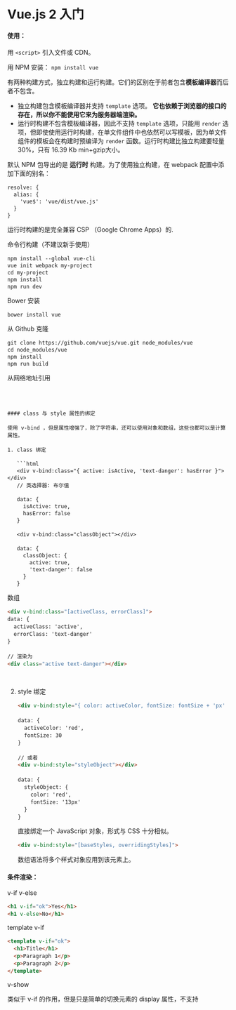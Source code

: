 # Vue.js 2 入门

#### 使用：

用 `<script>` 引入文件或 CDN。

用 NPM 安装： `npm install vue` 

有两种构建方式，独立构建和运行构建。它们的区别在于前者包含**模板编译器**而后者不包含。

- 独立构建包含模板编译器并支持 `template` 选项。 **它也依赖于浏览器的接口的存在，所以你不能使用它来为服务器端渲染。**
- 运行时构建不包含模板编译器，因此不支持 `template` 选项，只能用 `render` 选项，但即使使用运行时构建，在单文件组件中也依然可以写模板，因为单文件组件的模板会在构建时预编译为 `render` 函数。运行时构建比独立构建要轻量30%，只有 16.39 Kb min+gzip大小。

默认 NPM 包导出的是 **运行时** 构建。为了使用独立构建，在 webpack 配置中添加下面的别名：

```
resolve: {
  alias: {
    'vue$': 'vue/dist/vue.js'
  }
}
```

运行时构建的是完全兼容 CSP （Google Chrome Apps）的.



命令行构建（不建议新手使用）

```
npm install --global vue-cli
vue init webpack my-project
cd my-project
npm install
npm run dev
```



Bower 安装

```
bower install vue
```



从 Github 克隆

```
git clone https://github.com/vuejs/vue.git node_modules/vue
cd node_modules/vue
npm install
npm run build
```



从网络地址引用

<script src="https://unpkg.com/vue/dist/vue.js">



#### 实例：

每一个应用都是通过构造函数 Vue 创建一个 Vue 的根实例启动的。

```javascript
var vm = new Vue({
  // options
});
```

组件构造器：

```javascript
var MyComponent = Vue.extend({
  // 扩展选项
});

// 所有的 ‘MyComponent’ 实例都将以预定义的扩展选项被创建
var myComponentInstance = new MyComponent();
```

所有的 Vue.js 组件其实都是被扩展的 Vue 实例。



属性与方法：

将对象放到 data 中，这样 vue 实例对象就可以表示这个对象了，因此也可是引用该对象的属性。但是后添加的新属性则不可以。这种方式叫做代理。

```javascript
var data = { a: 1 };
var vm = new Vue({
  data: data
});
vm.a === data.a; // -> true
// 设置属性也会影响到原始数据
vm.a = 2;
data.a; // -> 2
// ... 反之亦然
data.a = 3;
vm.a; // -> 3
```

调用自身的属性和方法：

```javascript
var data = { a: 1 }
var vm = new Vue({
  el: '#example',
  data: data
})
vm.$data === data // -> true
vm.$el === document.getElementById('example') // -> true
// $watch 是一个实例方法
vm.$watch('a', function (newVal, oldVal) { //这里不能使用箭头函数。
  // 这个回调将在 vm.a 改变后调用
})
```

Vue 实例的生命周期：

```javascript
var vm = new Vue({
  data: { a: 1 },
  created: function () {
    // `this` 指向 vm 实例
    console.log('a is: ' + this.a)
  }
});
// -> "a is: 1"
```



![Vue 的生命周期图示](lifecycle.png)



#### 模板语法：

- 文本 Mustach {{ data }}

v-once 只进行一次绑定

- 纯 HTML

v-html="rawHtml" 忽略数据绑定

- 属性

v-bind: attr=""

如果属性是布尔值，当为 false 时，属性会被移除。

- 以上所有绑定中都支持 JavaScript 表达式，注意，只对表达式生效。只能访问全局变量的一个白名单，如 Math 和 Date ，不能访问用户定义的全局变量。
- 过滤器

用于文本格式化，以管道方式使用。只能用于 mustache 插值尾部。

```javascript
{{ message | capitalize }}

new Vue({
  // ...
  filters: {
    capitalize: function (value) { // 前面的值永远都是第一个参数
      if (!value) return ''
      value = value.toString()
      return value.charAt(0).toUpperCase() + value.slice(1)
    }
  }
})
```

过滤器可以串联，可以带参数。



#### 指令 Directives ：

带有 v- 前缀的特殊属性，预期的属性值是单一的 JavaScript 表达式 （v-for 除外）。

- 参数

v-bind:attr="val"  用于绑定属性

v-on:action="func"  用于绑定事件

- 修饰符 Modifiers

在绑定的属性后面加上 .modifier 表示附加一些特殊的处理。



缩写：

v-bind:  简化为  :

v-on:  简化为  @



#### 计算属性

用来实现复杂的逻辑。就是一个函数，然后声明为 computed 中的一个属性，这样通过这个属性就返回一个函数的值。

```javascript
<div id="example">
  <p>Original message: "{{ message }}"</p>
  <p>Computed reversed message: "{{ reversedMessage }}"</p>
</div>
  
var vm = new Vue({
  el: '#example',
  data: {
    message: 'Hello'
  },
  computed: {
    // a computed getter
    reversedMessage: function () {
      // `this` points to the vm instance
      return this.message.split('').reverse().join('')
    }
  }
})
```

这个属性可以用 Vue 实例直接调用， vm.attr 。计算属性会依赖其他的属性，当依赖属性不变时，计算属性是不会改变的，保持一个常量，并且计算结果一直作为缓存存储起来，再次使用时不需要再调用函数进行计算。

计算属性的 getter 和 setter

```javascript
// ...
computed: {
  fullName: {
    // getter
    get: function () {
      return this.firstName + ' ' + this.lastName
    },
    // setter
    set: function (newValue) {
      var names = newValue.split(' ')
      this.firstName = names[0]
      this.lastName = names[names.length - 1]
    }
  }
}
// ...
```



#### 观察 Watchers

观察一个属性，当该属性变化时，执行回调函数。

```html
<div id="watch-example">
  <p>
    Ask a yes/no question:
    <input v-model="question">
  </p>
  <p>{{ answer }}</p>
</div>

<script>
var watchExampleVM = new Vue({
  el: '#watch-example',
  data: {
    question: '',
    answer: 'I cannot give you an answer until you ask a question!'
  },
  watch: {
    // 如果 question 发生改变，这个函数就会运行
    question: function (newQuestion) {
      this.answer = 'Waiting for you to stop typing...'
      this.getAnswer()
    }
  },
  methods: {
    // _.debounce 是一个通过 lodash 限制操作频率的函数。
    // 在这个例子中，我们希望限制访问yesno.wtf/api的频率
    // ajax请求直到用户输入完毕才会发出
    // 学习更多关于 _.debounce function (and its cousin
    // _.throttle), 参考: https://lodash.com/docs#debounce
    getAnswer: _.debounce(
      function () {
        var vm = this
        if (this.question.indexOf('?') === -1) {
          vm.answer = 'Questions usually contain a question mark. ;-)'
          return
        }
        vm.answer = 'Thinking...'
        axios.get('https://yesno.wtf/api')
          .then(function (response) {
            vm.answer = _.capitalize(response.data.answer)
          })
          .catch(function (error) {
            vm.answer = 'Error! Could not reach the API. ' + error
          })
      },
      // 这是我们为用户停止输入等待的毫秒数
      500
    )
  }
})
</script>
```



#### class 与 style 属性的绑定

使用 v-bind ，但是属性增强了，除了字符串，还可以使用对象和数组，这些也都可以是计算属性。

1. class 绑定

   ```html
   <div v-bind:class="{ active: isActive, 'text-danger': hasError }"></div>
   // 类选择器: 布尔值

   data: {
     isActive: true,
     hasError: false
   }

   <div v-bind:class="classObject"></div>

   data: {
     classObject: {
       active: true,
       'text-danger': false
     }
   }
   ```

   数组

   ```html
   <div v-bind:class="[activeClass, errorClass]">
   data: {
     activeClass: 'active',
     errorClass: 'text-danger'
   }
     
   // 渲染为
   <div class="active text-danger"></div>
   ```

   ​

2. style 绑定

   ```html
   <div v-bind:style="{ color: activeColor, fontSize: fontSize + 'px' }"></div>

   data: {
     activeColor: 'red',
     fontSize: 30
   }

   // 或者
   <div v-bind:style="styleObject"></div>

   data: {
     styleObject: {
       color: 'red',
       fontSize: '13px'
     }
   }
   ```

   直接绑定一个 JavaScript 对象，形式与 CSS 十分相似。

   ```html
   <div v-bind:style="[baseStyles, overridingStyles]">
   ```

   数组语法将多个样式对象应用到该元素上。




#### 条件渲染：

v-if  v-else

```html
<h1 v-if="ok">Yes</h1>
<h1 v-else>No</h1>
```

template v-if

```html
<template v-if="ok">
  <h1>Title</h1>
  <p>Paragraph 1</p>
  <p>Paragraph 2</p>
</template>
```

v-show

类似于 v-if 的作用，但是只是简单的切换元素的 display 属性，不支持 <template> ，控制的元素会始终渲染并保持在 DOM 中。

v-if 会根据条件创建和销毁元素，而 v-show 控制的元素一开始就存在，只是控制它们不会被显示出来。v-if 有较大的切换消耗，而 v-show 有较大的初始渲染消耗。



#### 列表渲染：

v-for="(item, index) in|of items"

<template v-for>

v-for="(value, key, index) in object"  获取对象中的所有属性

v-for="n in 10"  整数迭代

可以用在组件上，但是需要用 v-bind 绑定参数。



key 类似于一个属性，需要绑定使用，即 v-bind:key="id" 。这里类似于给定一个 ID 用来给元素一个标志，用来识别。文档中的解释没有看懂。



数组更新检测

变异方法：会改变原数组，触发视图更新。

push(), pop(), shift(), unshift(), splice(), sort(), reverse()

重塑方法：不会改变原数组，而总是返回一个新数组。

filter(), concat(), slice()

数组替换时，会最大重用，是非常高效的。



直接通过索引赋值和改变数组长度时，不会触发更新，需要使用 set 和 splice 来实现相同的效果。



#### 事件处理器：

v-on 监听事件

如： v-on:click="method"

事件修饰符：

method.stop/.prevent/.capture/.self

修饰符可以串联

按键修饰符：

v-on:keyup.<keyCode>/.enter/tab/delete/esc/space/up/down/left/right

可以自定义按键修饰符别名：

```javascript
// 可以使用 v-on:keyup.f1
Vue.config.keyCodes.f1 = 112
```



#### 表单控件：

v-model 进行表单的双向绑定。写在标签里面就可以了，用来指定那个 Vue 的属性被绑定了。

补充：

```javascript
<input
  type="checkbox"
  v-model="toggle"
  v-bind:true-value="a"
  v-bind:false-value="b">
```

当 checkbox 在 true 和 false 直接切换时， toggle 则在 true-value 和 false-value 直接切换。

修饰符：

.lazy 不是即时改变，而是在触发了 change 事件后，例如 input 输入后回车或者失去焦点的时候触发。

.number 表示将 input 的输入框转为 Number 类型，如果不能转换，则使用原值。

.trim 去除首尾空格。

#### 组件：

一个重要的概念，可以用于扩展许多自定义的功能。

官方解释：

> 组件可以扩展 HTML 元素，封装可重用的代码。在较高层面上，组件是自定义元素， Vue.js 的编译器为它添加特殊功能。在有些情况下，组件也可以是原生 HTML 元素的形式，以 is 特性扩展。

自定义全局组件：

```javascript
Vue.component('tag-name', {
  // options
});
// 可以在父实例的模块中以元素 <tag-name></tag-name> 的形式使用。先注册，后初始化。
```

局部注册组件：

```javascript
var Child = {
  template: '<div>A custom component!</div>'
}

new Vue({
  // ...
  components: {
    // <my-component> 将只在父模板可用
    'my-component': Child
  }
})
```

DOM 模板：

```html
<table>
  <!-- 受到 <table> 的限制，这里不能写 <my-row></my-row> -->
  <tr is="my-row"></tr>  
</table>
```

Options ：

template ：模板

data ：需要写成函数，返回一个对象引用

##### 父子组件之间的信息传递：

为了相对解耦，父子组件直接的关系是 props down, events up 。

```javascript
Vue.component('child', {
  // 声明 props
  props: ['message'],
  // 就像 data 一样，prop 可以用在模板内
  // 同样也可以在 vm 实例中像 “this.message” 这样使用
  template: '<span>{{ message }}</span>'
})
```

tips ：字面量传递的值都是字符串，使用 v-bind 表示传递的值是一个 JavaScript 表达式。

props 是单项数据流动，子组件不能传值给父组件，也不建议修改 props 的值。传递的这个 props 是引用类型（对象和数组）。

可以指定传入的 props 的类型：

```javascript
Vue.component('example', {
  props: {
    // 基础类型检测 （`null` 意思是任何类型都可以）
    propA: Number,
    // 多种类型
    propB: [String, Number],
    // 必传且是字符串
    propC: {
      type: String,
      required: true
    },
    // 数字，有默认值
    propD: {
      type: Number,
      default: 100
    },
    // 数组／对象的默认值应当由一个工厂函数返回
    propE: {
      type: Object,
      default: function () {
        return { message: 'hello' }
      }
    },
    // 自定义验证函数
    propF: {
      validator: function (value) {
        return value > 10
      }
    }
  }
})
```

自定义事件（子到父）：

$on(eventName) 监听事件

$emit(eventName) 触发事件

在子组件中可以用 $emit(eventName) 发射事件，然后在父组件中直接用 v-on:eventName 来监听事件。

.native 表示原生事件



#### 自定义表单组件：

当使用 v-model 在自定义组件上时，相当于同时设置了 v-bind:value="value" 和 v-on:input="method($event.target.value)" 。



内容分发 <slot> 插槽，在子组件中设置 <slot> 插槽，中间可以放入备选内容，如果没有内容插入则显示备选内容。父组件中插入内容会直接放置到 <slot> 处，如果没有 <slot> 的话，会忽略父组件中插入的内容。

可以给 <slot> 一个 name 属性，这样在父组件中可以根据 slot 属性指定元素插入的具体位置。

可以用动态组件 components 属性来动态通过判断显示或切换不同的组件元素。



##### 杂项：

用 ref="..." 指定一个索引 ID ，表示引用一个组件。用 $refs.ID 来引用

异步组件

```javascript
Vue.component('async-example', function (resolve, reject) {
  setTimeout(function () {
    resolve({
      template: '<div>I am async!</div>'
    })
  }, 1000)
})
```

组件可以递归调用



### 响应式原理

Vue 会对 data 中的属性生成 getter 和 setter ，而对后添加的属性无法再产生 getter/setter ，此时不再是响应式的。但是可以向属性中添加嵌套对象，使用 set 方法。

```javascript
Vue.set(vm.someObject, 'key', value);
// 或者使用实例方法
this.$set(this.someObject, 'key', value);
```

当元素更新之后，并不是立即进行更新和渲染，而是先排入队列然后一次清空处理队列，可以使用 vm.$nextTick(callback) 来设定更新后的回调函数。 



























# 摘要

Vue 的数据驱动是由 Vue 的一个实例对象完成的。注意， Vue 只是一个 js 框架，其类似于 jQuery ，但是有着更简便的操作。

要创建一个 Vue 对象，需要传递一个包含各种属性的对象。

```javascript
var vm = new Vue({...});
```

大括号里的参数大致包含如下内容：

```javascript
{
  el: '#app',  // 绑定 HTML 元素
  data: {  // vm 实例的直接属性值， vm.key 的值为 value
    key: value
  },
  methods { // vm 的方法
    changeMessage: function () {...}
  },
  filters: {  // 管道方法
    toInt: function ...
  },
  computed: {
    int_number: function ... // 计算属性，将函数的返回值作为一个动态属性
  },
  watch: {
    key: function(newV, oldV) {...}  //监听属性变化
  }
}
```

插值表达式： {{ ... }}

Vue 的指令写在 HTML 的标签上，像是属性一样：

- v-on:action  绑定事件到methods
- v-bind:attribute  绑定html已有属性到data
- v-if v-show v-else
- v-for  遍历
- v-text  将vm对象的属性插入到标签的内容处
- v-html  插入 rawHtml
- v-model  数据双向绑定，用在有 input 事件的标签上
- 修饰器，在指令后面以点语法表示，代表一些特殊的功能

### 组件

全局注册组件：

```javascript
Vue.component('my-component', {...});
```

大括号里面是传给该组件的参数，里面包括了模板和其他一些内容。

局部注册：

这种将组件写到 Vue 的实例里面。

```javascript
var Child = {
  template: '<div>A custom component!</div>'
};
var vm = new Vue({
  el: '#example',
  components: {
    'my-component': Child
  }
});
```

组件的参数：

```javascript
{
  template: '<table>...</table>',
  data: function () {
    return {message: 'hello'}
  }
  el: function () {
    return '#example'  // 定义作用域
  }
  props: ['parent', ...],  //接收父组件传递过来的参数
  //或者 props: {
  //       propA: Number, propB: [String, Number], propC: {type: String, required: true}, propD: {type: Number, default: 100}, propE: {type: Object, default: function () {return {...}}}, propF: {validator: function (value) {return value > 10}}, ...
  //}  type 可以是 Stirng, Number, Boolean, Function, Object, Array
}
```

父子组件：

参数往下传，事件往上传。

子组件用 this.$emit('eventName') 发射事件，父组件对该事件进行 v-on 监听。v-on:click.native 用来监听 js 原生事件。

非父子关系的组件之间靠一个新的 vm 对象来传递信息。

### Vue 实例对象的生命周期钩子

beforeCreate, created, beforeMount, mounted, beforeUpdate, updated, beforeDestroy, destroyed



## Vue 的命令行安装

全局安装 vue-cli

> npm install -g vue-cli

创建 vue 项目

> vue init webpack-simple my-project

官方提供五个模板： webpack, webpack-simple, browserify, browserify-simple, simple 。

> cd my-project
>
> npm install
>
> npm run dev / npm run build

在 webpack 中，使用 vue-loader 来对 .vue 组件进行处理。

使用 vue-router 和 Vue.js 来实现路由映射组件到正确的渲染位置。

Webpack 将项目中用到的一切静态资源都视之为模块，模块之间可以互相依赖。Webpack 对它们进行统一的管理以及打包发布。

> npm install -g webpack

参考的配置文件为当前目录下的 webpack.config.js ，但也可以自己指定配置文件。

> webpack -config webpack.custom.config.js

```javascript
module.exports = {
  entry:[
    './app/entry.js'  // 定义了打包的入口文件
  ],
  output: {  // 定义文件输出的位置
    path: __dirname + '/assets/',
    publicPath: "/assets/",
    filename: 'bundle.js'
  }
};
```



# Vuex

Vuex is a **state management pattern + library** for Vue.js applications.

Vuex 的基本思想是将多个 Vue 实例中需要重用的数据（state）和方法（action）提取出来称为全局单例，供 DOM 树中的所有实例对象共享使用。

当项目比较大的时候，用 Vuex 管理这些组件外公共 state 信息传递将会变得轻松，它提供的是一种平衡策略，对长期的管理十分有效，但需要使用额外的规则和语法。

安装：

> npm install vuex

使用模块化系统时，需要使用 Vue.use(Vuex) 显示加载。

### Store

Vuex 存放全局 state 的核心。Store 是响应式的，Store 中的 state 发生改变，使用这些 state 的组件也会随着改变，不能直接改变 Store 中的 state 需要 **committing mutations** 来帮助追踪改变。

#### 使用

Store 中有两个基本参数，定义 state 和 mutations（变异）。

```javascript
const store = new Vuex.Store({
  state: {
    count: 0
  },
  mutations: {
    increment (state) {
      state.count++
    }
  }
})

store.commit('increment') // 主要目的是方便阅读
console.log(store.state.count) // -> 1
```



# Element

Element 提供方便的 Vue 组件给用户使用。

- 安装

  > npm i element-ui -D

  或者使用 CDN

- 使用

  ```
  |- src/  --------------------- 项目源代码
      |- App.vue
      |- main.js  -------------- 入口文件
  |- .babelrc  ----------------- babel 配置文件
  |- index.html  --------------- HTML 模板
  |- package.json  ------------- npm 配置文件
  |- README.md  ---------------- 项目帮助文档
  |- webpack.config.js  -------- webpack 配置文件
  ```

  这里需要的三个配置文件是用来管理依赖包的。

  引入 Element

  -    完整引入

       ```javascript
       //main.js
       import Vue from 'vue'
       import ElementUI from 'element-ui'
       import 'element-ui/lib/theme-default/index.css'
       //样式文件要单独引入
       import App from './App.vue'

       Vue.use(ElementUI);

       new Vue({
         el: '#app',
         render: h => h(App)
       })
       ```

  -    按需引入

       ```javascript
         //npm install babel-plugin-component -D
         //.babelrc
         {
           "presets": [
             ["es2015", { "modules": false }]
           ],
           "plugins": [["component", [
             {
               "libraryName": "element-ui",
               "styleLibraryName": "theme-default"
             }
           ]]]
         }

         //main.js
         import Vue from 'vue'
         import { Button, Select } from 'element-ui'
         import App from './App.vue'

         Vue.component(Button.name, Button)
         Vue.component(Select.name, Select)
         /* 或写为
       * Vue.use(Button)
       * Vue.use(Select)
       */
       ```
      new Vue({
        el: '#app',
        render: h => h(App)
      })
      ​```

- 国际化

  默认是中文，可以引入其他 Element 附带语言。

  ```javascript
  //main.js
  import ElementUI from 'element-ui';
  import lang from 'element-ui/lib/locale/lang/en';
  Vue.use(ElementUI, {lang});
  // 按需要引入
  import lang from 'element-ui/lib/locale/lang/en';
  import locale from 'element-ui/lib/locale';
  locale.use(lang); // 设置语言
  ```

  使用其他语言时，中文默认依旧是被引入的，可以使用 webpack 替换默认语言。

  ```javascript
  //webpack.config.js
  {
    plugins: [
      new webpack.NormalModuleReplacementPlugin(/element-ui[\/\\]lib[\/\\]locale[\/\\]lang[\/\\]zh-CN/, 'element-ui/lib/locale/lang/en')
    ]
  }
  ```

- 自定义主题

  > //安装工具
  >
  > npm i element-theme -g
  >
  > //安装默认主题
  >
  > npm i element-theme-default -D
  >
  > npm i https://github.com/ElementUI/theme-default -D
  >
  > > et -i [可以自定义变量文件目录]
  > >
  > > ✔ Generator variables file
  >
  > 修改 element-variables.css 相应内容
  >
  > > et  //编译主题
  > >
  > > ✔ build theme font
  > >
  > > ✔ build element theme
  >
  > 在 main.js 和 .babelrc 中引入自定义主题路径
  >
  > 完成

- 基础组件

  - 基本

    - Layout

      共可以分为 24 栏

      标签：

      `<el-row>` ： `:gutter="20"` 分栏间隔， `type="flex"` `justify="start | center | end | space-between | space-around"` 水平对齐方式， `align="top | middle | bottom"` 垂直对齐方式

       `<el-col :span="24">` ： `:offset="6"` `:push="6"` `:pull="6"` 偏移， `xs` `sm` `md` `lg` number/object

    - Color

      `Light Blue, Blue, Dark Blue, ... `

    - Typography

      ```css
      font-family: "Helvetica Neue",Helvetica,"PingFang SC","Hiragino Sans GB","Microsoft YaHei","微软雅黑",Arial,sans-serif;
      ```

      正文用 14px 字号 small

    - Icon

      `<i class="el-icon-delete"></i>` 

    - Button

      标签： `<el-button>` ： `type="default | primary | text | info | success | warning | danger"` ， `:disabled="true"` ， `:plain="true"` 空心按钮， `icon="delete"` 给按钮设置图标， `:loading="true"` ， `size="large | small | mini"` ， `:autofocus="false"` ， `native-type="button"` 原生 type 属性

      `<el-button-group>` 

  - 表单

    - Radio

      标签：

      `<el-radio>` ：`v-model="radio"` `label="checked"` `class="radio"` `disabled` 

      单选组：

      ```html
      <template>
        <el-radio-group v-model="radio2">
          <el-radio :label="3">备选项</el-radio>
          <el-radio :label="6">备选项</el-radio>
          <el-radio :label="9">备选项</el-radio>
        </el-radio-group>
      </template>
      <!-- 按钮样式 -->
      <template>
        <el-radio-group v-model="radio3">
          <el-radio-button label="上海"></el-radio-button>
          <el-radio-button label="北京"></el-radio-button>
          <el-radio-button label="广州" :disabled="true"></el-radio-button>
          <el-radio-button label="深圳"></el-radio-button>
        </el-radio-group>
      </template>
      ```

      还可以有 @change 事件， `fill` `text-color` 颜色属性

    - Checkbox

      ```html
      <el-checkbox v-model="checked" checked>备选项</el-checkbox>
      <el-checkbox v-model="checked" disabled>备选项</el-checkbox>

      <el-checkbox-group v-model="checkList">
          <el-checkbox label="复选框 A"></el-checkbox>
          <el-checkbox label="复选框 B"></el-checkbox>
          <el-checkbox label="复选框 C"></el-checkbox>
          <el-checkbox label="禁用" disabled></el-checkbox>
          <el-checkbox label="选中且禁用" disabled></el-checkbox>
        </el-checkbox-group>
      ```

      其他：`true-label` `false-label` `:indeterminate="false"` `@change` 

    - Input

      ```html
      <el-input
        placeholder="请输入内容"
        v-model="input"
        :disabled="true"
        icon="time">
      </el-input>
      <!-- 文本域 -->
      <el-input
        type="textarea"
        :autosize="{ minRows: 2, maxRows: 4}"
        placeholder="请输入内容"
        v-model="textarea">
      </el-input>
      <!-- 混合实例 -->
      <el-input placeholder="请输入内容" v-model="input5" style="width: 300px;">
          <el-select v-model="select" slot="prepend" placeholder="请选择">
            <el-option label="餐厅名" value="1"></el-option>
            <el-option label="订单号" value="2"></el-option>
            <el-option label="用户电话" value="3"></el-option>
          </el-select>
          <el-button slot="append" icon="search"></el-button>
      </el-input>

      <!-- 带输入建议 -->
      <el-autocomplete
        class="inline-input | my-autocomplete"  //这里可以设定自定义的样式
        v-model="state"
        :fetch-suggestions="querySearch"
        custom-item="my-item-zh"  //这里是给定一个自定义组件
        placeholder="请输入内容"
        :trigger-on-focus="true | false"
        @select="handleSelect"
      ></el-autocomplete>
      ...
      ```

      其他： `size="large | small | mini"` `value` `maxlength` `minlength` `rows` `autosize` `autofocus` `form` `auto-complete="off"` 

    - InputNumber

      ```html
      <el-input-number v-model="num1" @change="handleChange" :min="1" :max="10" :disabled="true" :step="1"></el-input-number>
      </template>
      ```

      其他： `controls="true"` 是否使用控制按钮

    - Select

      ```html
      <el-select v-model="value" placeholder="请选择" disabled clearable>
          <el-option
            v-for="item in options"
            :label="item.label"
            :value="item.value"
            :disabled="item.disabled">
          </el-option>
        </el-select>

      <!-- 多选 -->
      <template>
        <el-select v-model="value5" multiple placeholder="请选择">
          <el-option
            v-for="item in options"
            :label="item.label"
            :value="item.value">
          </el-option>
        </el-select>
      </template>

      <!-- 自定义样式 -->
      <el-select v-model="value6" placeholder="请选择">
          <el-option
            v-for="item in cities"
            :label="item.label"
            :value="item.value">
            <span style="float: left">{{ item.label }}</span>
            <span style="float: right; color: #8492a6; font-size: 13px">{{ item.value }}</span>
          </el-option>
        </el-select>

      <!-- 分组 -->
       <el-select v-model="value7" placeholder="请选择">
          <el-option-group
            v-for="group in options3"
            :label="group.label">
            <el-option
              v-for="item in group.options"
              :label="item.label"
              :value="item.value">
            </el-option>
          </el-option-group>
        </el-select>

      <!-- 可搜索 -->
      <el-select v-model="value8" filterable :filter-method="function" placeholder="请选择">
          <el-option
            v-for="item in options"
            :label="item.label"
            :value="item.value">
          </el-option>
        </el-select>

      <!-- 远程搜索 -->
      <el-select
          v-model="value9"
          multiple
          filterable
          allow-create    //允许创建新的选项
          remote
          placeholder="请输入关键词"
          :remote-method="remoteMethod"
          :loading="loading">
          <el-option
            v-for="item in options4"
            :key="item.value"
            :label="item.label"
            :value="item.value">
          </el-option>
        </el-select>
      ```

      其他： `:multiple-limit="0"` `loading="false"` 

    - Switch

      ```html
      <el-switch
        v-model="value1"
        on-text=""
        off-text="">
      </el-switch>
      <el-switch
        v-model="value2"
        on-color="#13ce66"
        off-color="#ff4949"
        disabled>
      </el-switch>
      ```

      其他： `width` `on-icon-class` `off-icon-class` 

    - Slider

      ```html
      <template>
        <div class="block">
          <span class="demonstration">默认</span>
          <el-slider v-model="value1"></el-slider>
        </div>
        <div class="block">
          <span class="demonstration">自定义初始值</span>
          <el-slider v-model="value2"></el-slider>
        </div>
        <div class="block">
          <span class="demonstration">禁用</span>
          <el-slider v-model="value3" disabled></el-slider>
        </div>
        <div class="block">
          <span class="demonstration">不显示间断点</span>
          <el-slider
            v-model="value4"
            :step="10">
          </el-slider>
        </div>
        <div class="block">
          <span class="demonstration">显示间断点</span>
          <el-slider
            v-model="value5"
            :step="10"
            show-stops>
          </el-slider>
        </div>
        <div class="block">
          <el-slider
            v-model="value6"
            show-input>
          </el-slider>
        </div>
      </template>
      ```

      其他： `min` `max` 

    - TimePicker

    - DatePicker

    - DateTimePicker

    - Upload

    - Rate

    - Form

  - 数据

    - Table

      ```html
      <!-- 基础表格 -->
      <template>
          <el-table
            :data="tableData"
            style="width: 100%"
            stripe  //斑马纹
            border  //竖线 
            :row-class-name="tableRowClassName"  //添加行样式
             height="250"  //控制表格高，这样可以固定表头
             max-height="250">
            <el-table-column
              prop="date"
              label="日期"
              width="180"
              fixed="true | false | left | right">
            </el-table-column>
            <el-table-column
              prop="name"
              label="姓名"
              width="180">
            </el-table-column>
            <el-table-column
              prop="address"
              label="地址">
            </el-table-column>
          </el-table>
        </template>

      <!-- 单选 -->
      <el-table
          :data="tableData"
          highlight-current-row
          @current-change="handleCurrentChange"
          style="width: 100%">
          <el-table-column
            type="index"  //索引列
            width="50">
          </el-table-column>
      </el-table>

      <!-- 多选和特殊数据用法 -->
      <template>
        <el-table
          :data="tableData3"
          border
          style="width: 100%"
          @selection-change="handleSelectionChange">
          <el-table-column
            type="selection"  //多选列
            width="55">
          </el-table-column>
          <el-table-column
            inline-template  //可以自定义列的内容
            label="日期"
            sortable  //可排序
            width="120">
            <div>{{ row.date }}</div>  //inline-template的内容
          </el-table-column>
          <el-table-column
            prop="name"
            label="姓名"
            width="120">
          </el-table-column>
          <el-table-column
            prop="address"
            label="地址"
            :formatter="Function(row, column)"
            show-overflow-tooltip>  //不折行，以tooltip形式显示
          </el-table-column>
          <el-table-column
            prop="tag"
            label="标签"
            width="100"
            :filters="[{ text: '家', value: '家' }, { text: '公司', value: '公司' }]"
            :filter-method="filterTag(value, row)"    //筛选
            inline-template>
            <el-tag :type="row.tag === '家' ? 'primary' : 'success'" close-transition>{{row.tag}}</el-tag>
          </el-table-column>
        </el-table>
      </template>
      ```

      其他：多级表头，可以嵌套列标签实现。

      `fit` `show-header` `row-style` `row-key` `context` `empty-text` 

      事件：`select` `select-all` `selection-change` `cell-mouse-enter` `cell-mouse-leave` `cell-click` `row-click` `row-contextmenu` `row-dblclick` `header-click` `sort-change` `current-change` 

      方法：`clearSelection` `toggleRowSelection` 

      列属性：`min-width` `render-header` `sort-methord` `resizable` `align` `class-name` `selectable` `reserve-selection` `filters` `filter-multiple` `filter-method` `filtered-value` 

    - Tag

    - Progress

    - Tree

    - Pagination

    - Badge

  - 注意信息

    - Alert
    - Loading
    - Message
    - MessaeBox
    - Notification

  - 导航

    - NavMenu
    - Tabs
    - Breadcrumb
    - Dropdown
    - Steps

  - 其他

    - Dialog
    - Tooltip
    - Popover
    - Card

